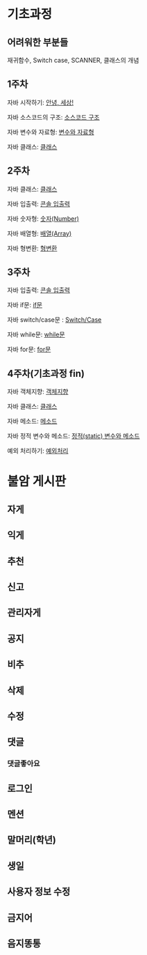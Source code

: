 # 기초과정

## 어려워한 부분들

재귀함수, Switch case, SCANNER, 클래스의 개념

## 1주차

자바 시작하기: [안녕, 세상!](https://wikidocs.net/887)

자바 소스코드의 구조: [소스코드 구조](https://wikidocs.net/278)

자바 변수와 자료형: [변수와 자료형](https://wikidocs.net/277)

자바 클래스: [클래스](https://wikidocs.net/214)

## 2주차

자바 클래스: [클래스](https://wikidocs.net/214)

자바 입출력: [콘솔 입출력](https://wikidocs.net/226)

자바 숫자형: [숫자(Number)](https://wikidocs.net/204)

자바 배열형: [배열(Array)](https://wikidocs.net/206)

자바 형변환: [형변환](https://wikidocs.net/158529)

## 3주차

자바 입출력: [콘솔 입출력](https://wikidocs.net/226)

자바 if문: [if문](https://wikidocs.net/211)

자바 switch/case문 : [Switch/Case](https://wikidocs.net/263)

자바 while문: [while문](https://wikidocs.net/212)

자바 for문: [for문](https://wikidocs.net/213)

## 4주차(기초과정 fin)

자바 객체지향: [객체지향](https://wikidocs.net/156068)

자바 클래스: [클래스](https://wikidocs.net/214)

자바 메소드: [메소드](https://wikidocs.net/225)

자바 정적 변수와 메소드: [정적(static) 변수와 메소드](https://wikidocs.net/228)

예외 처리하기: [예외처리](https://wikidocs.net/229)

# 불암 게시판

## 자게

## 익게

## 추천

## 신고

## 관리자게

## 공지

## 비추

## 삭제

## 수정

## 댓글

### 댓글좋아요

## 로그인

## 멘션

## 말머리(학년)

## 생일

## 사용자 정보 수정

## 금지어

## 음지똥통


